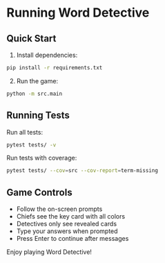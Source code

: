 # Running Word Detective

## Quick Start

1. Install dependencies:
```bash
pip install -r requirements.txt
```

2. Run the game:
```bash
python -m src.main
```

## Running Tests

Run all tests:
```bash
pytest tests/ -v
```

Run tests with coverage:
```bash
pytest tests/ --cov=src --cov-report=term-missing
```

## Game Controls

- Follow the on-screen prompts
- Chiefs see the key card with all colors
- Detectives only see revealed cards
- Type your answers when prompted
- Press Enter to continue after messages

Enjoy playing Word Detective!
